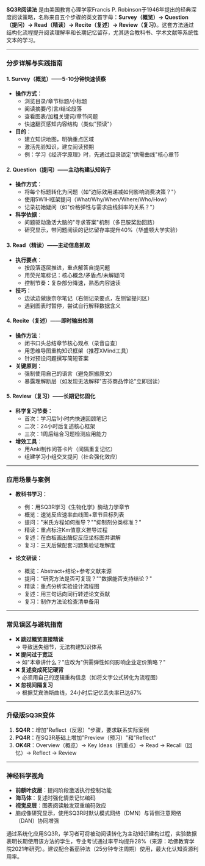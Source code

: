 **SQ3R阅读法** 是由美国教育心理学家Francis P. Robinson于1946年提出的经典深度阅读策略，名称来自五个步骤的英文首字母：**Survey（概览）→ Question（提问）→ Read（精读）→ Recite（复述）→ Review（复习）**。这套方法通过结构化流程提升阅读理解率和长期记忆留存，尤其适合教科书、学术文献等系统性文本的学习。

---

### **分步详解与实践指南**

#### **1. Survey（概览）——5-10分钟快速侦察**
- **操作方式**：
  - 浏览目录/章节标题/小标题
  - 阅读摘要/引言/结论段落
  - 查看图表/加粗关键词/章节问题
  - 快速翻页感知内容结构（类似"预读"）
- **目的**：
  - 建立知识地图，明确重点区域
  - 激活先验知识，建立阅读预期
  - 例：学习《经济学原理》时，先通过目录锁定"供需曲线"核心章节

#### **2. Question（提问）——主动构建认知钩子**
- **操作方式**：
  - 将每个标题转化为问题（如"边际效用递减如何影响消费决策？"）
  - 使用5W1H框架提问（What/Why/When/Where/Who/How）
  - 记录初始疑问（如"价格弹性与需求曲线斜率的关系？"）
- **科学依据**：
  - 问题驱动激活大脑的"寻求答案"机制（多巴胺奖励回路）
  - 研究显示，带问题阅读的记忆留存率提升40%（华盛顿大学实验）

#### **3. Read（精读）——主动信息抓取**
- **执行要点**：
  - 按段落逐层推进，重点解答自提问题
  - 用荧光笔标记：核心概念/矛盾点/未解疑问
  - 控制节奏：复杂部分降速，熟悉内容速读
- **技巧**：
  - 边读边做康奈尔笔记（右侧记录要点，左侧留提问区）
  - 遇到图表时暂停，尝试自行解释数据含义

#### **4. Recite（复述）——即时输出检测**
- **操作方法**：
  - 闭书口头总结章节核心观点（录音自查）
  - 用思维导图重构知识框架（推荐XMind工具）
  - 针对预设问题撰写简短答案
- **关键原则**：
  - 强制使用自己的语言（避免照搬原文）
  - 暴露理解断层（如发现无法解释"吉芬商品悖论"立即回读）

#### **5. Review（复习）——长期记忆固化**
- **科学复习节奏**：
  - 首次：学习后1小时内快速回顾笔记
  - 二次：24小时后复述核心框架
  - 三次：1周后结合习题检测应用能力
- **增效工具**：
  - 用Anki制作问答卡片（间隔重复记忆）
  - 组建学习小组交叉提问（社会强化效应）

---

### **应用场景与案例**
- **教科书学习**：
  - 例：用SQ3R学习《生物化学》酶动力学章节
  - 概览：速览反应速率曲线图+章节目标列表
  - 提问："米氏方程如何推导？""抑制剂分类标准？"
  - 精读：重点标注Km值意义推导过程
  - 复述：在白板画出酶促反应坐标图并讲解
  - 复习：三天后做配套习题集验证理解度

- **论文研读**：
  - 概览：Abstract+结论+参考文献来源
  - 提问："研究方法是否可复现？""数据能否支持结论？"
  - 精读：重点分析实验设计流程图
  - 复述：用三句话向同行转述论文贡献
  - 复习：制作方法论检查清单备用

---

### **常见误区与避坑指南**
- **❌ 跳过概览直接精读**  
  → 导致迷失细节，无法构建知识体系
- **❌ 提问过于宽泛**  
  → 如"本章讲什么？"应改为"供需弹性如何影响企业定价策略？"
- **❌ 复述变成死记硬背**  
  → 必须用自己的逻辑重构信息（如将文字公式转化为流程图）
- **❌ 忽视间隔复习**  
  → 根据艾宾浩斯曲线，24小时后记忆丢失率已达67%

---

### **升级版SQ3R变体**
1. **SQ4R**：增加"Reflect（反思）"步骤，要求联系实际案例
2. **PQ4R**：在SQ3R基础上增加"Preview（预习）"和"Reflect"
3. **OK4R**：Overview（概览）→ Key Ideas（抓重点）→ Read → Recall（回忆）→ Reflect → Review

---

### **神经科学视角**
- **前额叶皮层**：提问阶段激活执行控制功能
- **海马体**：复述时强化情景记忆编码
- **视觉皮层**：图表阅读触发双重编码效应
- 脑成像研究显示，使用SQ3R时默认模式网络（DMN）与背侧注意网络（DAN）协同增强

通过系统化应用SQ3R，学习者可将被动阅读转化为主动知识建构过程，实验数据表明长期使用该方法的学生，专业考试通过率平均提升28%（来源：哈佛教育学院2021年研究）。建议配合番茄钟法（25分钟专注周期）使用，最大化认知资源利用率。